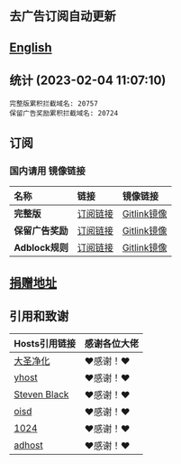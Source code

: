 ## 去广告订阅自动更新
## [English](./README_en.md)

## 统计 (2023-02-04 11:07:10)
```
完整版累积拦截域名: 20757
保留广告奖励累积拦截域名: 20724
```

## 订阅
### 国内请用 **镜像链接**  

| **名称** | **链接** | **镜像链接** |
| :-- | :-- | :-- |
| **完整版** | [订阅链接](https://raw.githubusercontent.com/lingeringsound/10007_auto/developer/all) | [Gitlink镜像](https://code.gitlink.org.cn/api/v1/repos/keytoolazy/10007_auto/raw/all?ref=developer) |
| **保留广告奖励** | [订阅链接](https://raw.githubusercontent.com/lingeringsound/10007_auto/developer/reward) | [Gitlink镜像](https://code.gitlink.org.cn/api/v1/repos/keytoolazy/10007_auto/raw/reward?ref=developer) |
| **Adblock规则** | [订阅链接](https://raw.githubusercontent.com/lingeringsound/10007_auto/developer/adb.txt) | [Gitlink镜像](https://code.gitlink.org.cn/api/v1/repos/keytoolazy/10007_auto/raw/adb.txt?ref=developer) |


## **[捐赠地址](https://github.com/lingeringsound/10007)**

## 引用和致谢
| **Hosts引用链接** | 感谢各位大佬 |
| :-- | :-- |
| [大圣净化](https://github.com/jdlingyu/ad-wars) | ❤感谢！❤ |
| [yhost](https://github.com/VeleSila/yhosts) | ❤感谢！❤ |
| [Steven Black](https://github.com/StevenBlack/hosts) | ❤感谢！❤ |
| [oisd](https://oisd.nl/howto) | ❤感谢！❤ |
| [1024](https://github.com/Goooler/1024_hosts) | ❤感谢！❤ |
| [adhost](https://github.com/E7KMbb/AD-hosts) | ❤感谢！❤ |

